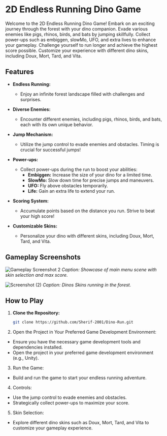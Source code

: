 # 2D Endless Running Dino Game

Welcome to the 2D Endless Running Dino Game! Embark on an exciting journey through the forest with your dino companion. Evade various enemies like pigs, rhinos, birds, and bats by jumping skillfully. Collect power-ups such as embiggen, slowMo, UFO, and extra lives to enhance your gameplay. Challenge yourself to run longer and achieve the highest score possible. Customize your experience with different dino skins, including Doux, Mort, Tard, and Vita.

## Features

- **Endless Running:**
  - Enjoy an infinite forest landscape filled with challenges and surprises.

- **Diverse Enemies:**
  - Encounter different enemies, including pigs, rhinos, birds, and bats, each with its own unique behavior.

- **Jump Mechanism:**
  - Utilize the jump control to evade enemies and obstacles. Timing is crucial for successful jumps!

- **Power-ups:**
  - Collect power-ups during the run to boost your abilities:
    - **Embiggen:** Increase the size of your dino for a limited time.
    - **SlowMo:** Slow down time for precise jumps and maneuvers.
    - **UFO:** Fly above obstacles temporarily.
    - **Life:** Gain an extra life to extend your run.

- **Scoring System:**
  - Accumulate points based on the distance you run. Strive to beat your high score!

- **Customizable Skins:**
  - Personalize your dino with different skins, including Doux, Mort, Tard, and Vita.

## Gameplay Screenshots

![Gameplay Screenshot 2](https://github.com/Sherif-2001/Dino-Run/assets/93449171/eb203a22-7617-47ee-8625-987929e5a53b)
*Caption: Showcase of main menu scene with skin selection and max score.*

![Screenshot (2)](https://github.com/Sherif-2001/Dino-Run/assets/93449171/9412fed8-2d62-445f-87f7-a1e083751e55)
*Caption: Dinos Skins running in the forest.*

## How to Play

1. **Clone the Repository:**
   ```bash
   git clone https://github.com/Sherif-2001/Dino-Run.git
   ```

2. Open the Project in Your Preferred Game Development Environment:
- Ensure you have the necessary game development tools and dependencies installed.
- Open the project in your preferred game development environment (e.g., Unity).

3. Run the Game:
- Build and run the game to start your endless running adventure.

4. Controls:
- Use the jump control to evade enemies and obstacles.
- Strategically collect power-ups to maximize your score.

5. Skin Selection:
- Explore different dino skins such as Doux, Mort, Tard, and Vita to customize your gameplay experience.

